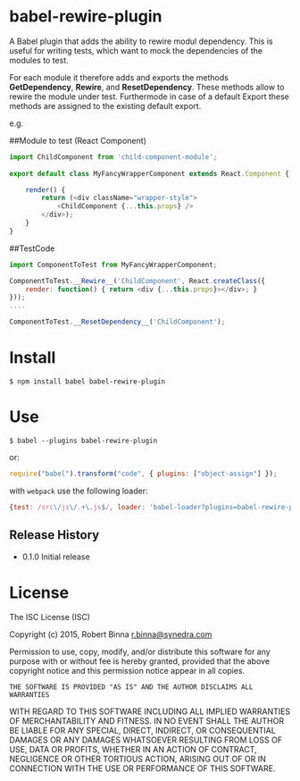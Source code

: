 # babel-rewire-plugin
A Babel plugin that adds the ability to rewire modul dependency. 
This is useful for writing tests, which want to mock the dependencies of the modules to test.

For each module it therefore adds and exports the methods __GetDependency__, __Rewire__, and __ResetDependency__.
These methods allow to rewire the module under test. Furthermode in case of a default Export these methods are assigned to
the existing default export.

e.g. 

##Module to test (React Component) 

```javascript
import ChildComponent from 'child-component-module';
 
export default class MyFancyWrapperComponent extends React.Component {

	render() {
		return (<div className="wrapper-style">
			<ChildComponent {...this.props} />
		</div>);
	}
}
```

##TestCode

```javascript
import ComponentToTest from MyFancyWrapperComponent;

ComponentToTest.__Rewire__('ChildComponent', React.createClass({
    render: function() { return <div {...this.props}></div>; }
}));
....

ComponentToTest.__ResetDependency__('ChildComponent');
```

# Install

```
$ npm install babel babel-rewire-plugin
```

# Use

```
$ babel --plugins babel-rewire-plugin
```

or:

```javascript
require("babel").transform("code", { plugins: ["object-assign"] });
```

with `webpack` use the following loader:

```javascript
{test: /src\/js\/.+\.js$/, loader: 'babel-loader?plugins=babel-rewire-plugin' }
```

## Release History

* 0.1.0 Initial release

# License

The ISC License (ISC)

Copyright (c) 2015, Robert Binna <r.binna@synedra.com>

Permission to use, copy, modify, and/or distribute this software for any
	purpose with or without fee is hereby granted, provided that the above
copyright notice and this permission notice appear in all copies.

	THE SOFTWARE IS PROVIDED "AS IS" AND THE AUTHOR DISCLAIMS ALL WARRANTIES
WITH REGARD TO THIS SOFTWARE INCLUDING ALL IMPLIED WARRANTIES OF
MERCHANTABILITY AND FITNESS. IN NO EVENT SHALL THE AUTHOR BE LIABLE FOR
ANY SPECIAL, DIRECT, INDIRECT, OR CONSEQUENTIAL DAMAGES OR ANY DAMAGES
WHATSOEVER RESULTING FROM LOSS OF USE, DATA OR PROFITS, WHETHER IN AN
ACTION OF CONTRACT, NEGLIGENCE OR OTHER TORTIOUS ACTION, ARISING OUT OF
OR IN CONNECTION WITH THE USE OR PERFORMANCE OF THIS SOFTWARE.
